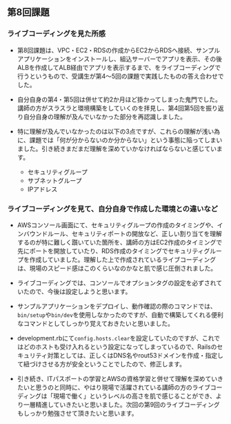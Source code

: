 ## 第8回課題  

### ライブコーディングを見た所感

* 第8回課題は、VPC・EC2・RDSの作成からEC2からRDSへ接続、サンプルアプリケーションをインストールし、組込サーバーでアプリを表示、その後ALBを作成してALB経由でアプリを表示するまで、をライブコーディングで行うというもので、受講生が第4～5回の課題で実践したものの答え合わせでした。  

* 自分自身の第4・第5回は併せて約2か月ほど掛かってしまった鬼門でした。講師の方がスラスラと環境構築をしていくのを拝見し、第4回第5回を振り返り自分自身の理解が及んでいなかった部分を再認識しました。  

* 特に理解が及んでいなかったのは以下の3点ですが、これらの理解が浅い為に、課題では「何が分からないのか分からない」という事態に陥ってしまいました。引き続きまだまだ理解を深めていかなければならないと感じています。
    * セキュリティグループ  
    * サブネットグループ  
    * IPアドレス  


### ライブコーディングを見て、自分自身で作成した環境との違いなど  

* AWSコンソール画面にて、セキュリティグループの作成のタイミングや、インバウンドルール、セキュリティポートの開放など、正しい割り当てを理解するのが特に難しく躓いていた箇所を、講師の方はEC2作成のタイミングで先にポートを開放していたり、RDS作成のタイミングでセキュリティグループを作成していました。理解した上で作成されているライブコーディングは、現場のスピード感はこのくらいなのかなと肌で感じ圧倒されました。  

* ライブコーディングでは、コンソールでオプションタグの設定を必ずされていたので、今後は設定しようと思います。

* サンプルアプリケーションをデプロイし、動作確認の際のコマンドでは、```bin/setup```や```bin/dev```を使用しなかったのですが、自動で構築してくれる便利なコマンドとしてしっかり覚えておきたいと思いました。  

* development.rbにて```config.hosts.clear```を設定していたのですが、これではどのホストも受け入れるという設定になってしまっているので、Railsのセキュリティ対策としては、正しくはDNS名やrout53ドメインを作成・指定して紐づけさせる方が安全ということでしたので、修正します。

* 引き続き、ITパスポートの学習とAWSの資格学習と併せて理解を深めていきたいと思うのと同時に、やはり現場で活躍されている講師の方のライブコーディングは「現場で働く」というレベルの高さを肌で感じることができ、より一層精進していきたいと思いました。次回の第9回のライブコーディングもしっかり勉強させて頂きたいと思います。  

